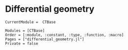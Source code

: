 # Differential geometry

```@meta
CurrentModule =  CTBase
```

```@autodocs
Modules = [CTBase]
Order = [:module, :constant, :type, :function, :macro]
Pages = ["differential_geometry.jl"]
Private = false
```
